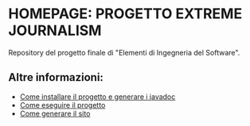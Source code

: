 # HOMEPAGE: PROGETTO EXTREME JOURNALISM
Repository del progetto finale di "Elementi di Ingegneria del Software".

## Altre informazioni: 
* [Come installare il progetto e generare i javadoc](installazione.md)
* [Come eseguire il progetto](esecuzione.md)
* [Come generare il sito](esecuzione.md)
